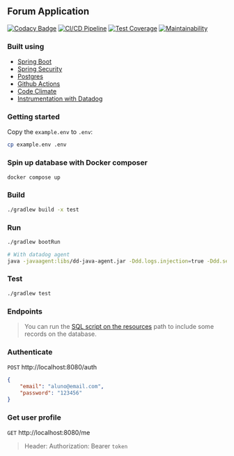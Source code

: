 ## Forum Application

[![Codacy Badge](https://api.codacy.com/project/badge/Grade/a02fadbaa6a44f51a8d45123d5617a70)](https://app.codacy.com/gh/rribeiro1/forum-kotlin-spring-boot?utm_source=github.com&utm_medium=referral&utm_content=rribeiro1/forum-kotlin-spring-boot&utm_campaign=Badge_Grade_Settings)
[![CI/CD Pipeline](https://github.com/rribeiro1/forum-kotlin-spring-boot/actions/workflows/pipeline.yml/badge.svg)](https://github.com/rribeiro1/forum-kotlin-spring-boot/actions/workflows/pipeline.yml)
[![Test Coverage](https://api.codeclimate.com/v1/badges/6cdcb074e10579edd89f/test_coverage)](https://codeclimate.com/github/rribeiro1/forum-kotlin-spring-boot/test_coverage)
[![Maintainability](https://api.codeclimate.com/v1/badges/6cdcb074e10579edd89f/maintainability)](https://codeclimate.com/github/rribeiro1/forum-kotlin-spring-boot/maintainability)

### Built using

- [Spring Boot](https://docs.spring.io/spring-boot/docs/current/reference/htmlsingle/)
- [Spring Security](https://spring.io/projects/spring-security)
- [Postgres](https://www.postgresql.org/)
- [Github Actions](https://docs.github.com/en/actions)
- [Code Climate](https://codeclimate.com/)
- [Instrumentation with Datadog](https://www.datadoghq.com/auto-instrumentation/)

### Getting started

Copy the `example.env` to `.env`:

```sh
cp example.env .env
```

### Spin up database with Docker composer

```sh
docker compose up
```

### Build

```sh
./gradlew build -x test
```

### Run

```sh
./gradlew bootRun

# With datadog agent
java -javaagent:libs/dd-java-agent.jar -Ddd.logs.injection=true -Ddd.service=forum -Ddd.env=local -jar build/libs/forum.jar
```

### Test

```sh
./gradlew test
```

### Endpoints

> You can run the [SQL script on the resources](src/main/resources/data.sql) path to include some records on the database.

### Authenticate

`POST` http://localhost:8080/auth
```json
{
    "email": "aluno@email.com",
    "password": "123456"
}
```

### Get user profile
`GET` http://localhost:8080/me
> Header: Authorization: Bearer `token`
